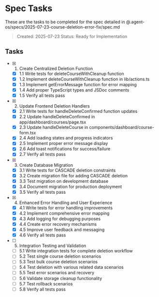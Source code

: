  # Spec Tasks

These are the tasks to be completed for the spec detailed in @.agent-os/specs/2025-07-23-course-deletion-error-fix/spec.md

> Created: 2025-07-23
> Status: Ready for Implementation

## Tasks

- [x] 1. Create Centralized Deletion Function
  - [x] 1.1 Write tests for deleteCourseWithCleanup function
  - [x] 1.2 Implement deleteCourseWithCleanup function in lib/actions.ts
  - [x] 1.3 Implement getErrorMessage function for error mapping
  - [x] 1.4 Add proper TypeScript types and JSDoc comments
  - [x] 1.5 Verify all tests pass

- [x] 2. Update Frontend Deletion Handlers
  - [x] 2.1 Write tests for handleDeleteConfirmed function updates
  - [x] 2.2 Update handleDeleteConfirmed in app/dashboard/courses/page.tsx
  - [x] 2.3 Update handleDeleteCourse in components/dashboard/course-form.tsx
  - [x] 2.4 Add loading states and progress indicators
  - [x] 2.5 Implement proper error message display
  - [x] 2.6 Add toast notifications for success/failure
  - [x] 2.7 Verify all tests pass

- [x] 3. Create Database Migration
  - [x] 3.1 Write tests for CASCADE deletion constraints
  - [x] 3.2 Create migration file for adding CASCADE deletion
  - [x] 3.3 Test migration on development database
  - [x] 3.4 Document migration for production deployment
  - [x] 3.5 Verify all tests pass

- [x] 4. Enhanced Error Handling and User Experience
  - [x] 4.1 Write tests for error handling improvements
  - [x] 4.2 Implement comprehensive error mapping
  - [x] 4.3 Add logging for debugging purposes
  - [x] 4.4 Create error recovery mechanisms
  - [x] 4.5 Improve user feedback and messaging
  - [x] 4.6 Verify all tests pass

- [ ] 5. Integration Testing and Validation
  - [ ] 5.1 Write integration tests for complete deletion workflow
  - [ ] 5.2 Test single course deletion scenarios
  - [ ] 5.3 Test bulk course deletion scenarios
  - [ ] 5.4 Test deletion with various related data scenarios
  - [ ] 5.5 Test error scenarios and recovery
  - [ ] 5.6 Validate storage cleanup functionality
  - [ ] 5.7 Test rollback scenarios
  - [ ] 5.8 Verify all tests pass 